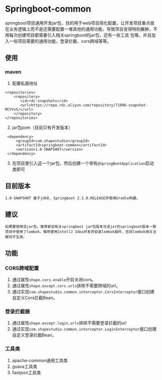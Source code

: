 # Springboot-common
  springboot项目通用开发jar包，目的用于web项目简化配置，让开发项目重点放在业务逻辑上而不是还需要配置一堆其他的通用功能，导致项目变得特别臃肿，不用每次创建项目都需要引入相关springboot的jar包，还有一些工具
包等。并且加入一些项目需要的通用功能，登录拦截、cors跨域等等。

## 使用

### maven
1. 配置私服地址
```
<repositories>
    <repository>
       <id>rdc-snapshots</id>
       <url>https://repo.rdc.aliyun.com/repository/71096-snapshot-MCVVvS/</url>
    </repository>
</repositories>
```

2. jar包pom（目前只有开发版本）
```
 <dependency>
     <groupId>com.shapestudio</groupId>
     <artifactId>springboot-common</artifactId>
     <version>1.0-SNAPSHOT</version>
 </dependency>
```

3. 在项目里引入这一个jar包，然后创建一个带有`@SpringBootApplication`启动类即可

## 目前版本
    1.0-SNAPSHOT 基于jdk8, Springboot 2.1.0.RELEASE并使用Gradle构建。

## 建议
    如果要使用该jar包，推荐新加有关springboot jar包版本与该jar的springboot版本一致
    项目中使用了lombok，推荐使用IntellJ Idea开发并安装lombok插件，否则lombok相关注解将不生效。

## 功能

### CORS跨域配置
  1. 通过属性`shape.cors.enable`开启关闭cors。
  2. 通过属性`shape.except.cors.urls`排除不需要跨域的url。
  3. 通过实现`com.shapestudio.common.interceptor.CorsInterceptor`接口创建自定义Cors拦截Bean。

### 登录拦截器
  1. 通过属性`shape.except.login.urls`排除不需要登录拦截的url
  2. 通过实现`com.shapestudio.common.interceptor.LoginInterceptor`接口创建自定义登录拦截Bean。

### 工具类
  1. apache-common通用工具类
  2. guava工具类
  3. fastjson工具类